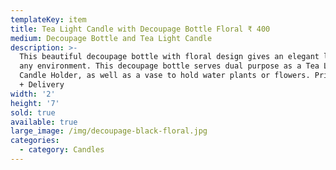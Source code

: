 ```yaml
---
templateKey: item
title: Tea Light Candle with Decoupage Bottle Floral ₹ 400
medium: Decoupage Bottle and Tea Light Candle
description: >-
  This beautiful decoupage bottle with floral design gives an elegant look to
  any environment. This decoupage bottle serves dual purpose as a Tea Light
  Candle Holder, as well as a vase to hold water plants or flowers. Price: ₹ 400
  + Delivery
width: '2'
height: '7'
sold: true
available: true
large_image: /img/decoupage-black-floral.jpg
categories:
  - category: Candles
---
```


